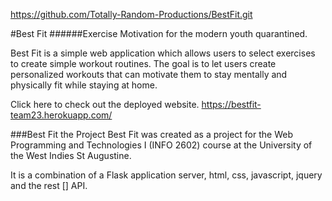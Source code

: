 https://github.com/Totally-Random-Productions/BestFit.git

#Best Fit
######Exercise Motivation for the modern youth quarantined.

Best Fit is a simple web application which allows users to select exercises to create simple workout routines. 
The goal is to let users create personalized workouts that can motivate them to stay mentally and physically fit while staying at home.

Click here to check out the deployed website. https://bestfit-team23.herokuapp.com/

###Best Fit the Project Best Fit was created as a project for the Web Programming and Technologies I (INFO 2602) course 
at the University of the West Indies St Augustine.

It is a combination of a Flask application server, html, css, javascript, jquery and the rest [] API.




 
   
  

